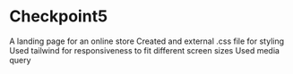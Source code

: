 # Checkpoint5
A landing page for an online store
Created and external .css file for styling
Used tailwind for responsiveness to fit different screen sizes
Used media query 
